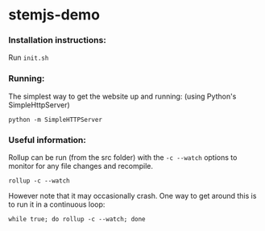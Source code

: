 # stemjs-demo

### Installation instructions:

Run ```init.sh```


### Running:

The simplest way to get the website up and running:
(using Python's SimpleHttpServer)

```python -m SimpleHTTPServer```


### Useful information:

Rollup can be run (from the src folder) with the ```-c --watch``` options to monitor for any file changes
and recompile.

``` rollup -c --watch ```

However note that it may occasionally crash.
One way to get around this is to run it in a continuous loop:

``` while true; do rollup -c --watch; done ```


